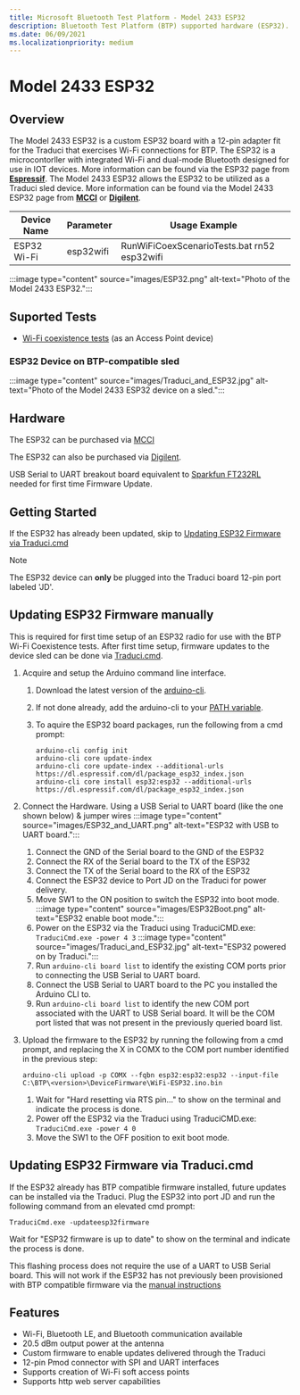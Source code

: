 ```yaml
---
title: Microsoft Bluetooth Test Platform - Model 2433 ESP32
description: Bluetooth Test Platform (BTP) supported hardware (ESP32).
ms.date: 06/09/2021
ms.localizationpriority: medium
---
```


# Model 2433 ESP32

## Overview

The Model 2433 ESP32 is a custom ESP32 board with a 12-pin adapter fit for the Traduci that exercises Wi-Fi connections for BTP. The ESP32 is a microcontorller with integrated Wi-Fi and dual-mode Bluetooth designed for use in IOT devices. More information can be found via the ESP32 page from [**Espressif**](https://www.espressif.com/en/products/socs/esp32).
The Model 2433 ESP32 allows the ESP32 to be utilized as a Traduci sled device. More information can be found via the Model 2433 ESP32 page from [**MCCI**](https://store.mcci.com/products/esp32-sled) or [**Digilent**](https://store.digilentinc.com/pmod-esp32-wireless-communication-module).

| Device Name | Parameter | Usage Example |
| --- | --- | --- |
| ESP32 Wi-Fi | esp32wifi | RunWiFiCoexScenarioTests.bat rn52 esp32wifi |

:::image type="content" source="images/ESP32.png" alt-text="Photo of the Model 2433 ESP32.":::

## Suported Tests

- [Wi-Fi coexistence tests](testing-BTP-tests-wifi.md) (as an Access Point device)

### ESP32 Device on BTP-compatible sled

:::image type="content" source="images/Traduci_and_ESP32.jpg" alt-text="Photo of the Model 2433 ESP32 device on a sled.":::

## Hardware

The ESP32 can be purchased via [MCCI](https://store.mcci.com/products/esp32-sled/)

The ESP32 can also be purchased via [Digilent](https://store.digilentinc.com/pmod-esp32-wireless-communication-module/).

USB Serial to UART breakout board equivalent to [Sparkfun FT232RL](https://www.sparkfun.com/products/12731) needed for first time Firmware Update.

## Getting Started

If the ESP32 has already been updated, skip to [Updating ESP32 Firmware via Traduci.cmd](testing-BTP-hw-esp32.md#updating-esp32-firmware-via-traducicmd)

> [!NOTE]
> The ESP32 device can **only** be plugged into the Traduci board 12-pin port labeled 'JD'.

## Updating ESP32 Firmware manually

This is required for first time setup of an ESP32 radio for use with the BTP Wi-Fi Coexistence tests. After first time setup, firmware updates to the device sled can be done via [Traduci.cmd](testing-BTP-hw-esp32.md#updating-esp32-firmware-via-traducicmd).  

1.  Acquire and setup the Arduino command line interface.
    1. Download the latest version of the [arduino-cli](https://arduino.github.io/arduino-cli/latest/installation/#download).
    1. If not done already, add the arduino-cli to your [PATH variable](/windows-server/administration/windows-commands/path).
    1. To aquire the ESP32 board packages, run the following from a cmd prompt:

        ```console
        arduino-cli config init
        arduino-cli core update-index
        arduino-cli core update-index --additional-urls https://dl.espressif.com/dl/package_esp32_index.json
        arduino-cli core install esp32:esp32 --additional-urls https://dl.espressif.com/dl/package_esp32_index.json
        ```

1. Connect the Hardware.
Using a USB Serial to UART board (like the one shown below) & jumper wires
    :::image type="content" source="images/ESP32_and_UART.png" alt-text="ESP32 with USB to UART board.":::

    1. Connect the GND of the Serial board to the GND of the ESP32
    1. Connect the RX of the Serial board to the TX of the ESP32
    1. Connect the TX of the Serial board to the RX of the ESP32
    1. Connect the ESP32 device to Port JD on the Traduci for power delivery.
    1. Move SW1 to the ON position to switch the ESP32 into boot mode.
        :::image type="content" source="images/ESP32Boot.png" alt-text="ESP32 enable boot mode.":::
    1. Power on the ESP32 via the Traduci using TraduciCMD.exe: `TraduciCmd.exe -power 4 3`
        :::image type="content" source="images/Traduci_and_ESP32.jpg" alt-text="ESP32 powered on by Traduci.":::
    1. Run `arduino-cli board list` to identify the existing COM ports prior to connecting the USB Serial to UART board.
    1. Connect the USB Serial to UART board to the PC you installed the Arduino CLI to.
    1. Run `arduino-cli board list` to identify the new COM port associated with the UART to USB Serial board. It will be the COM port listed that was not present in the previously queried board list.

1. Upload the firmware to the ESP32 by running the following from a cmd prompt, and replacing the X in COMX to the COM port number identified in the previous step:

    ```console
    arduino-cli upload -p COMX --fqbn esp32:esp32:esp32 --input-file C:\BTP\<version>\DeviceFirmware\WiFi-ESP32.ino.bin
    ```

    1. Wait for "Hard resetting via RTS pin..." to show on the terminal and indicate the process is done.
    1. Power off the ESP32 via the Traduci using TraduciCMD.exe: `TraduciCmd.exe -power 4 0`
    1. Move the SW1 to the OFF position to exit boot mode.

## Updating ESP32 Firmware via Traduci.cmd

If the ESP32 already has BTP compatible firmware installed, future updates can be installed via the Traduci. Plug the ESP32 into port JD and run the following command from an elevated cmd prompt:

```console
TraduciCmd.exe -updateesp32firmware
```

Wait for "ESP32 firmware is up to date" to show on the terminal and indicate the process is done.

This flashing process does not require the use of a UART to USB Serial board. This will not work if the ESP32 has not previously been provisioned with BTP compatible firmware via the [manual instructions](testing-BTP-hw-esp32.md#updating-esp32-firmware-manually)

## Features

- Wi-Fi, Bluetooth LE, and Bluetooth communication available
- 20.5 dBm output power at the antenna
- Custom firmware to enable updates delivered through the Traduci
- 12-pin Pmod connector with SPI and UART interfaces
- Supports creation of Wi-Fi soft access points
- Supports http web server capabilities

